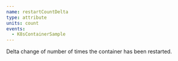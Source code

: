 ```yaml
---
name: restartCountDelta
type: attribute
units: count
events:
  - K8sContainerSample
---
```


Delta change of number of times the container has been restarted.
